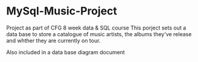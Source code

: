 # MySql-Music-Project
Project as part of CFG 8 week data & SQL course
This porject sets out a data base to store a catalogue of music artists, the albums they've release and whther they are currently on tour.

Also included in a data base diagram document
